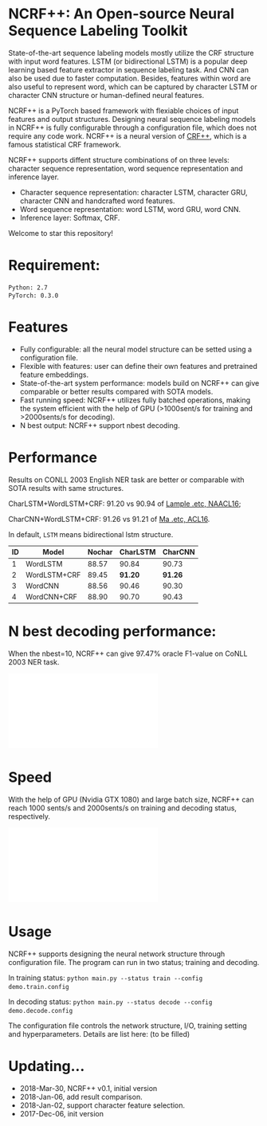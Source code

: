 NCRF++: An Open-source Neural Sequence Labeling Toolkit
======
State-of-the-art sequence labeling models mostly utilize the CRF structure with input word features. LSTM (or bidirectional LSTM) is a popular deep learning based feature extractor in sequence labeling task. And CNN can also be used due to faster computation. Besides, features within word are also useful to represent word, which can be captured by character LSTM or character CNN structure or human-defined neural features.

NCRF++ is a PyTorch based framework with flexiable choices of input features and output structures. Designing neural sequence labeling models in NCRF++ is fully configurable through a configuration file, which does not require any code work. NCRF++ is a neural version of [CRF++](http://taku910.github.io/crfpp/), which is a famous statistical CRF framework.

NCRF++ supports diffent structure combinations of on three levels: character sequence representation, word sequence representation and inference layer.

* Character sequence representation: character LSTM, character GRU, character CNN and handcrafted word features.
* Word sequence representation: word LSTM, word GRU, word CNN.
* Inference layer: Softmax, CRF.


Welcome to star this repository!

Requirement:
======
	Python: 2.7   
	PyTorch: 0.3.0


Features
========
* Fully configurable: all the neural model structure can be setted using a configuration file.
* Flexible with features: user can define their own features and pretrained feature embeddings.
* State-of-the-art system performance: models build on NCRF++ can give comparable or better results compared with SOTA models.
* Fast running speed: NCRF++ utilizes fully batched operations, making the system efficient with the help of GPU (>1000sent/s for training and >2000sents/s for decoding).
* N best output: NCRF++ support nbest decoding. 


Performance
=========
Results on CONLL 2003 English NER task are better or comparable with SOTA results with same structures. 

CharLSTM+WordLSTM+CRF: 91.20 vs 90.94 of [Lample .etc, NAACL16](http://www.aclweb.org/anthology/N/N16/N16-1030.pdf);

CharCNN+WordLSTM+CRF:  91.26 vs 91.21 of [Ma .etc, ACL16](http://www.aclweb.org/anthology/P/P16/P16-1101.pdf).   


In default, `LSTM` means bidirectional lstm structure.    

|ID| Model | Nochar | CharLSTM |CharCNN   
|---|--------- | --- | --- | ------    
|1| WordLSTM | 88.57 | 90.84 | 90.73  
|2| WordLSTM+CRF | 89.45 | **91.20** | **91.26** 
|3| WordCNN |  88.56| 90.46 | 90.30  
|4| WordCNN+CRF |  88.90 | 90.70 | 90.43  


N best decoding performance:
=========
When the nbest=10, NCRF++ can give 97.47% oracle F1-value on CoNLL 2003 NER task.

![alt text](readme/nbest.pdf "N best decoding oracle result")

Speed
=========
With the help of GPU (Nvidia GTX 1080) and large batch size, NCRF++ can reach 1000 sents/s and 2000sents/s on training and decoding status, respectively.

![alt text](readme/speed.pdf "System speed on NER data")

Usage
=========
NCRF++ supports designing the neural network structure through configuration file. The program can run in two status; training and decoding.  

In training status:
`python main.py --status train --config demo.train.config`

In decoding status:
`python main.py --status decode --config demo.decode.config`

The configuration file controls the network structure, I/O, training setting and hyperparameters. Details are list here: (to be filled)



Updating...
====
* 2018-Mar-30, NCRF++ v0.1, initial version
* 2018-Jan-06, add result comparison.
* 2018-Jan-02, support character feature selection. 
* 2017-Dec-06, init version

